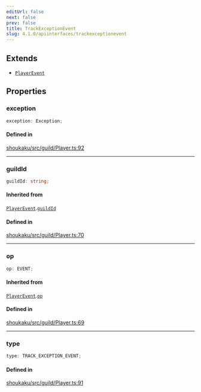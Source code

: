 ```yaml
---
editUrl: false
next: false
prev: false
title: TrackExceptionEvent
slug: 4.1.0/apiinterfaces/trackexceptionevent
---
```


## Extends

* [`PlayerEvent`](/4.1.0/api/interfaces/playerevent/)

## Properties

<a id="exception" name="exception" />

### exception

```ts
exception: Exception;
```

#### Defined in

[shoukaku/src/guild/Player.ts:92](https://github.com/shipgirlproject/shoukaku/blob/30762f5af6c7b4176e69ee96fa39bc204a7cff21/src/guild/Player.ts#L92)

***

<a id="guildid" name="guildid" />

### guildId

```ts
guildId: string;
```

#### Inherited from

[`PlayerEvent`](/4.1.0/api/interfaces/playerevent/).[`guildId`](/4.1.0/api/interfaces/playerevent/#guildid)

#### Defined in

[shoukaku/src/guild/Player.ts:70](https://github.com/shipgirlproject/shoukaku/blob/30762f5af6c7b4176e69ee96fa39bc204a7cff21/src/guild/Player.ts#L70)

***

<a id="op" name="op" />

### op

```ts
op: EVENT;
```

#### Inherited from

[`PlayerEvent`](/4.1.0/api/interfaces/playerevent/).[`op`](/4.1.0/api/interfaces/playerevent/#op)

#### Defined in

[shoukaku/src/guild/Player.ts:69](https://github.com/shipgirlproject/shoukaku/blob/30762f5af6c7b4176e69ee96fa39bc204a7cff21/src/guild/Player.ts#L69)

***

<a id="type" name="type" />

### type

```ts
type: TRACK_EXCEPTION_EVENT;
```

#### Defined in

[shoukaku/src/guild/Player.ts:91](https://github.com/shipgirlproject/shoukaku/blob/30762f5af6c7b4176e69ee96fa39bc204a7cff21/src/guild/Player.ts#L91)
